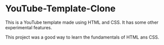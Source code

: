 # YouTube-Template-Clone
This is a YouTube template made using HTML and CSS. It has some other experimental features.

This project was a good way to learn the fundamentals of HTML ans CSS.
